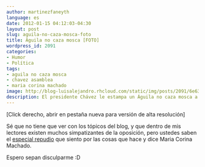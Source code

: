 ```yaml
---
author: martinezfaneyth
language: es
date: 2012-01-15 04:12:03-04:30
layout: post
slug: aguila-no-caza-mosca-foto
title: Águila no caza mosca [FOTO]
wordpress_id: 2091
categories:
- Humor
- Política
tags:
- aguila no caza mosca
- chavez asamblea
- maria corina machado
image: http://blog-luisalejandro.rhcloud.com/static/img/posts/2091/6e63d5e99b56964dfcdfa0ce492f78d6.jpg
description: El presidente Chávez le estampa un Águila no caza mosca a Maria Corina Machado y nosotros capturamos su cara.
---
```


\[Click derecho, abrir en pestaña nueva para versión de alta resolución\]

Sé que no tiene que ver con los tópicos del blog, y que dentro de mis lectores existen muchos simpatizantes de la oposición, pero ustedes saben el [especial repudio](http://huntingbears.com.ve/lo-que-usted-no-sabia-acerca-de-maria-corina-machado.html) que siento por las cosas que hace y dice Maria Corina Machado.

Espero sepan disculparme :D
